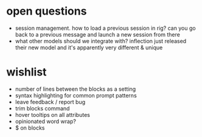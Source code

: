 # open questions

- session management. how to load a previous session in rig? can you go back to a previous message and launch a new session from there
- what other models should we integrate with? inflection just released their new model and it's apparently very different & unique

# wishlist

- number of lines between the blocks as a setting
- syntax highlighting for common prompt patterns
- leave feedback / report bug
- trim blocks command
- hover tooltips on all attributes
- opinionated word wrap?
- $ on blocks
